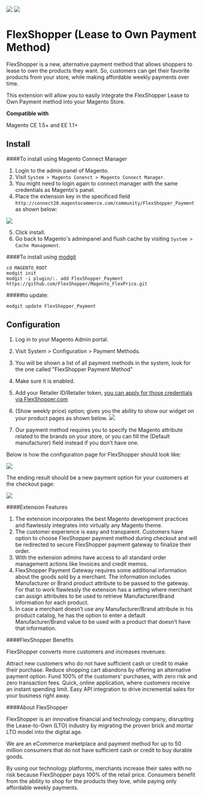 [![](assets/flexshopper.png)](https://merchants.flexshopper.com)
[![](assets/benefits.png)](https://merchants.flexshopper.com)

# FlexShopper (Lease to Own Payment Method)
FlexShopper is a new, alternative payment method that allows shoppers to lease to own the products they want. So, customers can get their favorite products from your store, while making affordable weekly payments over time.

This extension will allow you to easily integrate the FlexShopper Lease to Own Payment method into your Magento Store.

**Compatible with**

Magento CE 1.5+ and EE 1.1+

Install
-------
####To install using Magento Connect Manager
1. Login to the admin panel of Magento.
2. Visit `System > Magento Conenct > Magento Connect Manager`.
3. You might need to login again to connect manager with the same credentials as Magento's panel.
4. Place the extension key in the specificed field `http://connect20.magentocommerce.com/community/FlexShopper_Payment` as shown below:

[![](assets/magento_connect.png)](https://merchants.flexshopper.com)

5. Click install.
6. Go back to Magento's adminpanel and flush cache by visiting `System > Cache Management`.

####To install using [modgit](https://github.com/jreinke/modgit)

```
cd MAGENTO_ROOT
modgit init
modgit -i plugin/:. add FlexShopper_Payment https://github.com/FlexShopper/Magento_FlexPrice.git
```
#####to update:
```
modgit update FlexShopper_Payment
```

Configuration
---------

1. Log in to your Magento Admin portal.
2. Visit System > Configuration > Payment Methods.
3. You will be shown a list of all payment methods in the system, look for the one called "FlexShopper Payment Method"
4. Make sure it is enabled.
5. Add your Retailer ID/Retailer token, [you can apply for those credentials via FlexShopper.com](https://merchants.flexshopper.com/)
6. (Show weekly price) option; gives you the ability to show our widget on your product pages as shown below. 
[![](assets/widget.png)](https://merchants.flexshopper.com)

7. Our payment method requires you to specify the Magento attribute related to the brands on your store, or you can fill the (Default manufacturer) field instead if you don't have one.

Below is how the configuration page for FlexShopper should look like:

[![](assets/payment_method.png)](https://merchants.flexshopper.com)

The ending result should be a new payment option for your customers at the checkout page:

[![](assets/payment_checkout.png)](https://merchants.flexshopper.com)

####Extension Features

1. The extension incorporates the best Magento development practices and flawlessly integrates into virtually any Magento theme.
2. The customer experience is easy and transparent. Customers have option to choose FlexShopper payment method during checkout and will be redirected to secure FlexShopper payment gateway to finalize their order.
3. With the extension admins have access to all standard order management actions like Invoices and credit memos.
4. FlexShopper Payment Gateway requires some additional information about the goods sold by a merchant. The information includes Manufacturer or Brand product attribute to be passed to the gateway. For that to work flawlessly the extension has a setting where merchant can assign attributes to be used to retrieve Manufacturer/Brand information for each product.
5. In case a merchant doesn’t use any Manufacturer/Brand attribute in his product catalog, he has the option to enter a default Manufacturer/Brand value to be used with a product that doesn’t have that information.

####FlexShopper Benefits

FlexShopper converts more customers and increases revenues:

Attract new customers who do not have sufficient cash or credit to make their purchase.
Reduce shopping cart abandons by offering an alternative payment option.
Fund 100% of the customers' purchases, with zero risk and zero transaction fees.
Quick, online application, where customers receive an instant spending limit.
Easy API integration to drive incremental sales for your business right away.

####About FlexShopper

FlexShopper is an innovative financial and technology company, disrupting the Lease-to-Own (LTO) industry by migrating the proven brick and mortar LTO model into the digital age.

We are an eCommerce marketplace and payment method for up to 50 million consumers that do not have sufficient cash or credit to buy durable goods.

By using our technology platforms, merchants increase their sales with no risk because FlexShopper pays 100% of the retail price. Consumers benefit from the ability to shop for the products they love, while paying only affordable weekly payments.
